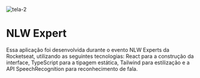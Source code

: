 <img src="https://i.ibb.co/fHgJnr8/tela-2.png" alt="tela-2" border="0">
<h1>NLW Expert</h1>

<div className='h-px bg-slate-700'/>

<p>
  Essa aplicação foi desenvolvida durante o evento NLW Experts da Rocketseat, utilizando as seguintes tecnologias: React para a construção da interface, TypeScript para a tipagem estática, Tailwind para estilização e a API SpeechRecognition para reconhecimento de fala.
</p>

<div className='h-px bg-slate-700'/>

